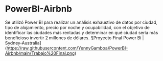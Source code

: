 # PowerBI-Airbnb
Se utilizó Power BI para realizar un análisis exhaustivo de datos por ciudad, tipo de alojamiento, precio por noche y ocupabilidad, con el objetivo de identificar las ciudades más rentadas y determinar en qué ciudad sería más beneficioso invertir 2 millones de dólares.
![Proyecto Final Power Bi | Sydney-Australia]
(https://raw.githubusercontent.com/YennyGamboa/PowerBI-Airbnb/main/Trabajo%20Final.png)
